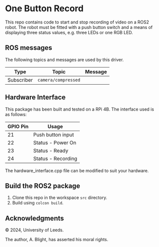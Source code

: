 # One Button Record

This repo contains code to start and stop recording of video on a ROS2 robot.  The robot must be fitted with a push button switch and a means of displaying three status values, e.g. three LEDs or one RGB LED.

## ROS messages

The following topics and messages are used by this driver.

| Type | Topic | Message |
|---|---|---|
| Subscriber | `camera/compressed` | []()|

## Hardware Interface

This package has been built and tested on a RPi 4B.  The interface used is as follows:

| GPIO Pin | Usage |
|---|---|
| 21 | Push button input |
| 22 | Status - Power On |
| 23 | Status - Ready |
| 24 | Status - Recording |

The hardware_interface.cpp file can be modified to suit your hardware.

## Build the ROS2 package

1. Clone this repo in the workspace `src` directory.
2. Build using `colcon build`.

## Acknowledgments

© 2024, University of Leeds.

The author, A. Blight, has asserted his moral rights.
